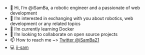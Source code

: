 - 👋 Hi, I’m @iSamBa, a robotic engineer and a passionate of web development
- 👀 I’m interested in exchanging with you about robotics, web development or any related topics
- 🌱 I’m currently learning Docker
- 💞️ I’m looking to collaborate on open source projects
- 📫 How to reach me ~> [Twitter @iSamBa21](https://twitter.com/iSamBa21)
- 💻 [ii-sam](https://ii-sam.com)

<!---
iSamBa/iSamBa is a ✨ special ✨ repository because its `README.md` (this file) appears on your GitHub profile.
You can click the Preview link to take a look at your changes.
--->

